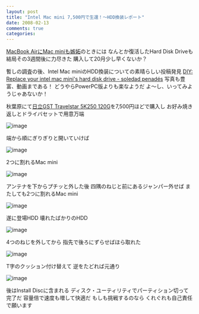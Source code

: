 ```yaml
---
layout: post
title: "Intel Mac mini 7,500円で生還！～HDD換装レポート"
date: 2008-02-13
comments: true
categories:
---
```



[MacBook AirにMac miniも嫉妬](http://d.hatena.ne.jp/keyesberry/20080118)のときには
なんとか復活したHard Disk Driveも
結局その3週間後に力尽きた
購入して20月少し早くないか？

暫しの調査の後、Intel Mac miniのHDD換装についての素晴らしい投稿発見
[DIY: Replace your intel mac mini's hard disk drive - soledad penad&#233;s](http://www.soledadpenades.com/2007/11/01/diy-replace-your-intel-mac-minis-hard-disk-drive/)
写真も豊富、動画まである！
どうやらPowerPC版よりも楽なようだ
よ～し、いってみようじゃあないか！

秋葉原にて[日立GST Travelstar 5K250 120G](http://www.hitachigst.com/portal/site/jp/menuitem.4afe41246e0efb6f4415a653eac4f0a0/)を7,500円ほどで購入し
お好み焼き返しとドライバセットで用意万端

![image](http://img.f.hatena.ne.jp/images/fotolife/k/keyesberry/20080213/20080213175231.jpg)


端から順にぎりぎりと開いていけば

![image](http://img.f.hatena.ne.jp/images/fotolife/k/keyesberry/20080213/20080213175229.jpg)


2つに割れるMac mini

![image](http://img.f.hatena.ne.jp/images/fotolife/k/keyesberry/20080213/20080213175227.jpg)


アンテナを下からプチッと外した後
四隅のねじと前にあるジャンパー外せば
またしても2つに割れるMac mini

![image](http://img.f.hatena.ne.jp/images/fotolife/k/keyesberry/20080213/20080213175225.jpg)


遂に登場HDD
壊れたばかりのHDD

![image](http://img.f.hatena.ne.jp/images/fotolife/k/keyesberry/20080213/20080213175223.jpg)


4つのねじを外してから
指先で後ろにずらせばほら取れた

![image](http://img.f.hatena.ne.jp/images/fotolife/k/keyesberry/20080213/20080213175429.jpg)


T字のクッション付け替えて
逆をたどれば元通り

![image](http://img.f.hatena.ne.jp/images/fotolife/k/keyesberry/20080213/20080213175221.jpg)


後はInstall Discに含まれる
ディスク・ユーティリティでパーティション切って完了だ
容量倍で速度も増して快適だ
もしも挑戦するのなら
くれぐれも自己責任で願います
